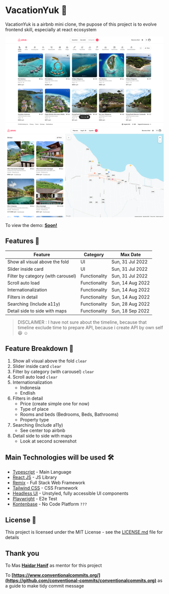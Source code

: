 # VacationYuk :tada:

VacationYuk is a airbnb mini clone, the pupose of this project is to evolve frontend skill, especially at react ecosystem

![alt text](https://github.com/dzakifadh/VacationYuk/raw/main/homepage.png "homepage.png")
![alt text](https://github.com/dzakifadh/VacationYuk/raw/main/side-to-maps.png "side-to-maps.png")

To view the demo: **[Soon!](https://www.airbnb.com/)**

## Features :star2:

| Feature                            | Category      | Max Date         |
| ---------------------------------- | ------------- | ---------------- |
| Show all visual above the fold     | UI            | Sun, 31 Jul 2022 |
| Slider inside card                 | UI            | Sun, 31 Jul 2022 |
| Filter by category (with carousel) | Functionality | Sun, 31 Jul 2022 |
| Scroll auto load                   | Functionality | Sun, 14 Aug 2022 |
| Internationalization               | Functionality | Sun, 14 Aug 2022 |
| Filters in detail                  | Functionality | Sun, 14 Aug 2022 |
| Searching (Include a11y)           | Functionality | Sun, 28 Aug 2022 |
| Detail side to side with maps      | Functionality | Sun, 18 Sep 2022 |

> DISCLAIMER : I have not sure about the timeline, because that timeline exclude time to prepare API, because i create API by own self :laughing: :relaxed:

## Feature Breakdown :stars:

1. Show all visual above the fold `clear`
2. Slider inside card `clear`
3. Filter by category (with carousel) `clear`
4. Scroll auto load `clear`
5. Internationalization
   - Indonesia
   - Endlish
6. Filters in detail
   - Price (create simple one for now)
   - Type of place
   - Rooms and beds (Bedrooms, Beds, Bathrooms)
   - Property type
7. Searching (Include a11y)
   - See center top airbnb
8. Detail side to side with maps
   - Look at second screenshot

## Main Technologies will be used 🛠️

- [Typescript](https://www.typescriptlang.org/) - Main Language
- [React JS](https://reactjs.org/) - JS Library
- [Remix](https://remix.run/) - Full Stack Web Framework
- [Tailwind CSS](https://tailwindcss.com/) - CSS Framework
- [Headless UI](https://headlessui.dev/) - Unstyled, fully accessible UI components
- [Playwright](https://playwright.dev/) - E2e Test
- [Kontenbase](https://kontenbase.com/) - No Code Platform `???`

## License 📄

This project is licensed under the MIT License - see the [LICENSE.md](LICENSE.md) file for details

## Thank you

To Mas **[Haidar Hanif](https://github.com/mhaidarhanif)** as mentor for this project

To **[https://www.conventionalcommits.org/](https://github.com/conventional-commits/conventionalcommits.org)** as a guide to make tidy commit message
